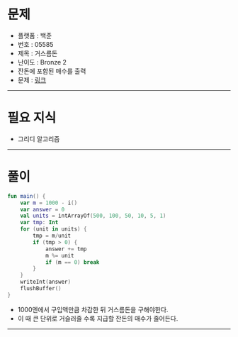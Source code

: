 # 문제
- 플랫폼 : 백준
- 번호 : 05585
- 제목 : 거스름돈
- 난이도 : Bronze 2
- 잔돈에 포함된 매수를 출력
- 문제 : <a href="https://www.acmicpc.net/problem/5585" target="_blank">링크</a>

---

# 필요 지식
- 그리디 알고리즘

---

# 풀이
```kotlin
fun main() {
    var m = 1000 - i()
    var answer = 0
    val units = intArrayOf(500, 100, 50, 10, 5, 1)
    var tmp: Int
    for (unit in units) {
        tmp = m/unit
        if (tmp > 0) {
            answer += tmp
            m %= unit
            if (m == 0) break
        }
    }
    writeInt(answer)
    flushBuffer()
}
```
- 1000엔에서 구입액만큼 차감한 뒤 거스름돈을 구해야한다.
- 이 때 큰 단위로 거슬러줄 수록 지급할 잔돈의 매수가 줄어든다.

---

